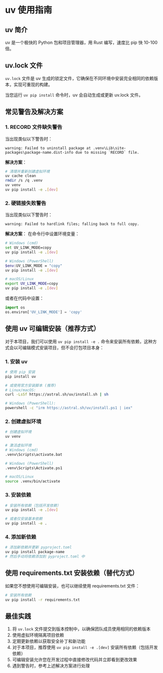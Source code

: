 # uv 使用指南

## uv 简介

uv 是一个极快的 Python 包和项目管理器，用 Rust 编写，速度比 pip 快 10-100 倍。

## uv.lock 文件

`uv.lock` 文件是 uv 生成的锁定文件，它确保在不同环境中安装完全相同的依赖版本，实现可重现的构建。

当您运行 `uv pip install` 命令时，uv 会自动生成或更新 uv.lock 文件。

## 常见警告及解决方案

### 1. RECORD 文件缺失警告

当出现类似以下警告时：
```
warning: Failed to uninstall package at .venv\Lib\site-packages\package-name.dist-info due to missing `RECORD` file.
```

**解决方案**：
```bash
# 清理并重新创建虚拟环境
uv cache clean
rmdir /s /q .venv
uv venv
uv pip install -e .[dev]
```

### 2. 硬链接失败警告

当出现类似以下警告时：
```
warning: Failed to hardlink files; falling back to full copy.
```

**解决方案**：
在命令行中设置环境变量：
```bash
# Windows (cmd)
set UV_LINK_MODE=copy
uv pip install -e .[dev]

# Windows (PowerShell)
$env:UV_LINK_MODE = "copy"
uv pip install -e .[dev]

# macOS/Linux
export UV_LINK_MODE=copy
uv pip install -e .[dev]
```

或者在代码中设置：
```python
import os
os.environ['UV_LINK_MODE'] = 'copy'
```

## 使用 uv 可编辑安装（推荐方式）

对于本项目，我们可以使用 `uv pip install -e .` 命令来安装所有依赖，这种方式会以可编辑模式安装项目，但不会打包项目本身：

### 1. 安装 uv

```bash
# 使用 pip 安装
pip install uv

# 或使用官方安装脚本 (推荐)
# Linux/macOS:
curl -LsSf https://astral.sh/uv/install.sh | sh

# Windows (PowerShell):
powershell -c "irm https://astral.sh/uv/install.ps1 | iex"
```

### 2. 创建虚拟环境

```bash
# 创建虚拟环境
uv venv

# 激活虚拟环境
# Windows (cmd)
.venv\Scripts\activate.bat

# Windows (PowerShell)
.venv\Scripts\Activate.ps1

# macOS/Linux
source .venv/bin/activate
```

### 3. 安装依赖

```bash
# 安装所有依赖（包括开发依赖）
uv pip install -e .[dev]

# 或者仅安装基本依赖
uv pip install -e .
```

### 4. 添加新依赖

```bash
# 添加新依赖并更新 pyproject.toml
uv pip install package-name
# 然后手动将依赖添加到 pyproject.toml 中
```

## 使用 requirements.txt 安装依赖（替代方式）

如果您不想使用可编辑安装，也可以继续使用 requirements.txt 文件：

```bash
# 安装所有依赖
uv pip install -r requirements.txt
```

## 最佳实践

1. 将 `uv.lock` 文件提交到版本控制中，以确保团队成员使用相同的依赖版本
2. 使用虚拟环境隔离项目依赖
3. 定期更新依赖以获取安全补丁和新功能
4. 对于本项目，推荐使用 `uv pip install -e .[dev]` 安装所有依赖（包括开发依赖）
5. 可编辑安装允许您在开发过程中直接修改代码并立即看到更改效果
6. 遇到警告时，参考上述解决方案进行处理